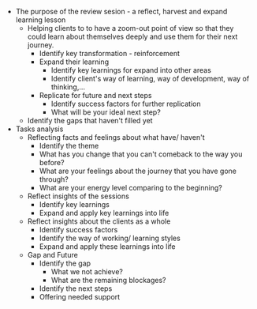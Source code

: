 - The purpose of the review sesion - a reflect, harvest and expand learning lesson
    - Helping clients to to have a zoom-out point of view so that they could learn about themselves deeply and use them for their next journey. 
        - Identify key transformation - reinforcement
        - Expand their learning
            - Identify key learnings for expand into other areas
            - Identify client's way of learning, way of development, way of thinking,...
        - Replicate for future and next steps
            - Identify success factors for further replication
            - What will be your ideal next step?
    - Identify the gaps that haven't filled yet
- Tasks analysis
    - Reflecting facts and feelings about what have/ haven't 
        - Identify the theme
        - What has you change that you can't comeback to the way you before?
        - What are your feelings about the journey that you have gone through?
        - What are your energy level comparing to the beginning?
    - Reflect insights of the sessions
        - Identify key learnings
        - Expand and apply key learnings into life
    - Reflect insights about the clients as a whole
        - Identify success factors
        - Identify the way of working/ learning styles
        - Expand and apply these learnings into life
    - Gap and Future
        - Identify the gap
            - What we not achieve?
            - What are the remaining blockages?
        - Identify the next steps
        - Offering needed support
